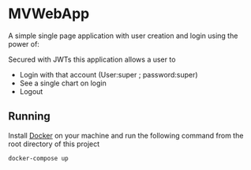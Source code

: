 # MVWebApp

A simple single page application with user creation and login using the power of:


Secured with JWTs this application allows a user to
* Login with that account (User:super ; password:super)
* See a single chart on login 
* Logout


## Running

Install [Docker](https://www.docker.com/get-started) on your machine and run the following command from the root directory of this project

`docker-compose up`

